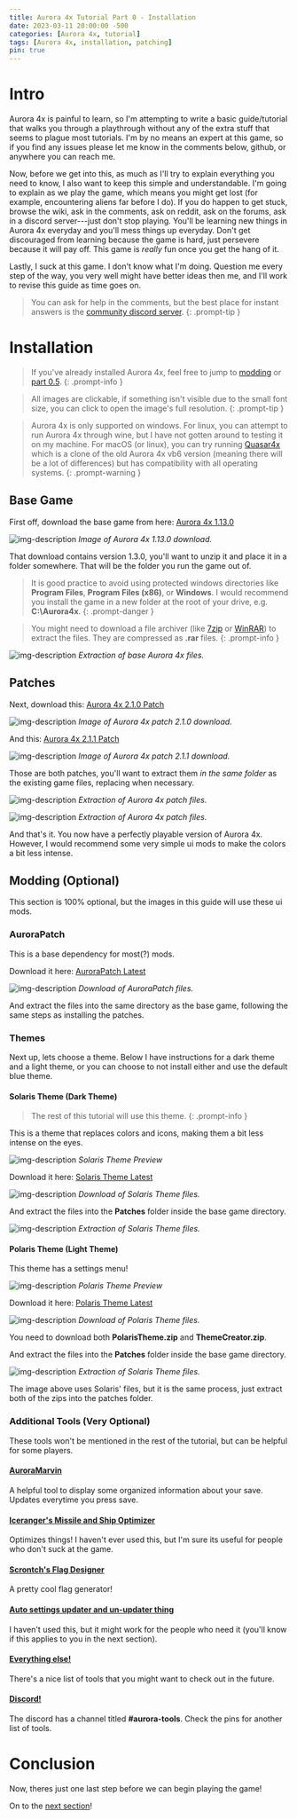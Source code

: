 ```yaml
---
title: Aurora 4x Tutorial Part 0 - Installation
date: 2023-03-11 20:00:00 -500
categories: [Aurora 4x, tutorial]
tags: [Aurora 4x, installation, patching]
pin: true
---
```

# Intro

Aurora 4x is painful to learn, so I'm attempting to write a basic guide/tutorial that walks you through a playthrough without any of the extra stuff that seems to plague most tutorials. I'm by no means an expert at this game, so if you find any issues please let me know in the comments below, github, or anywhere you can reach me.

Now, before we get into this, as much as I'll try to explain everything you need to know, I also want to keep this simple and understandable. I'm going to explain as we play the game, which means you might get lost (for example, encountering aliens far before I do). If you do happen to get stuck, browse the wiki, ask in the comments, ask on reddit, ask on the forums, ask in a discord server---just don't stop playing. You'll be learning new things in Aurora 4x everyday and you'll mess things up everyday. Don't get discouraged from learning because the game is hard, just persevere because it will pay off. This game is *really* fun once you get the hang of it.

Lastly, I suck at this game. I don't know what I'm doing. Question me every step of the way, you very well might have better ideas then me, and I'll work to revise this guide as time goes on.

> You can ask for help in the comments, but the best place for instant answers is the [community discord server](https://discord.gg/Q5ryqdW "Seriously, join.").
{: .prompt-tip }

# Installation

> If you've already installed Aurora 4x, feel free to jump to [modding](https://7w1.github.io/posts/tutorial0/#modding-optional) or [part 0.5](https://7w1.github.io/posts/tutorial0-5/).
{: .prompt-info }

> All images are clickable, if something isn't visible due to the small font size, you can click to open the image's full resolution.
{: .prompt-tip }

> Aurora 4x is only supported on windows.
> For linux, you can attempt to run Aurora 4x through wine, but I have not gotten around to testing it on my machine.
> For macOS (or linux), you can try running [Quasar4x](https://ozer0.itch.io/quasar4x "A clone of Aurora 4x vb6.") which is a clone of the old Aurora 4x vb6 version (meaning there will be a lot of differences) but has compatibility with all operating systems.
{: .prompt-warning }

## Base Game

First off, download the base game from here: [Aurora 4x 1.13.0](https://aurora2.pentarch.org/index.php?topic=10635.0 "Aurora 4x Version 1.13.0")

![img-description](/assets/img/aurora4x/tutorial0/download1.png)
_Image of Aurora 4x 1.13.0 download._

That download contains version 1.3.0, you'll want to unzip it and place it in a folder somewhere. That will be the folder you run the game out of.

> It is good practice to avoid using protected windows directories like **Program Files**, **Program Files (x86)**, or **Windows**. I would recommend you install the game in a new folder at the root of your drive, e.g. **C:\Aurora4x**.
{: .prompt-danger }

> You might need to download a file archiver (like [7zip](https://www.7-zip.org/ "7zip File Archiver") or [WinRAR](https://www.win-rar.com/ "WinRAR File Archiver")) to extract the files. They are compressed as **.rar** files.
{: .prompt-info }

![img-description](/assets/img/aurora4x/tutorial0/extract1.png)
_Extraction of base Aurora 4x files._

## Patches

Next, download this: [Aurora 4x 2.1.0 Patch](https://aurora2.pentarch.org/index.php?topic=13049.0 "Aurora 4x Version 2.1.0 Patch")

![img-description](/assets/img/aurora4x/tutorial0/download2.png)
_Image of Aurora 4x patch 2.1.0 download._

And this: [Aurora 4x 2.1.1 Patch](https://aurora2.pentarch.org/index.php?topic=13077.0 "Aurora 4x Version 2.1.1 Patch")

![img-description](/assets/img/aurora4x/tutorial0/download3.png)
_Image of Aurora 4x patch 2.1.1 download._

Those are both patches, you'll want to extract them *in the same folder* as the existing game files, replacing when necessary.

![img-description](/assets/img/aurora4x/tutorial0/extract2.png)
_Extraction of Aurora 4x patch files._

![img-description](/assets/img/aurora4x/tutorial0/extract3.png)
_Extraction of Aurora 4x patch files._

And that's it. You now have a perfectly playable version of Aurora 4x. However, I would recommend some very simple ui mods to make the colors a bit less intense.

## Modding (Optional)

This section is 100% optional, but the images in this guide will use these ui mods.

### AuroraPatch

This is a base dependency for most(?) mods.

Download it here: [AuroraPatch Latest](https://github.com/Aurora-Modders/AuroraPatch/releases "Aurora Patch Latest Release")

![img-description](/assets/img/aurora4x/tutorial0/aurorapatch.png)
_Download of AuroraPatch files._

And extract the files into the same directory as the base game, following the same steps as installing the patches.

### Themes

Next up, lets choose a theme. Below I have instructions for a dark theme and a light theme, or you can choose to not install either and use the default blue theme.

#### Solaris Theme (Dark Theme)

> The rest of this tutorial will use this theme.
{: .prompt-info }

This is a theme that replaces colors and icons, making them a bit less intense on the eyes.

![img-description](https://raw.githubusercontent.com/simast/SolarisTheme/master/SolarisTheme.png)
_Solaris Theme Preview_

Download it here: [Solaris Theme Latest](https://github.com/simast/SolarisTheme/releases "Solaris Theme Latest Release")

![img-description](/assets/img/aurora4x/tutorial0/solaris0.png)
_Download of Solaris Theme files._

And extract the files into the **Patches** folder inside the base game directory.

![img-description](/assets/img/aurora4x/tutorial0/solaris.png)
_Extraction of Solaris Theme files._

#### Polaris Theme (Light Theme)

This theme has a settings menu!

![img-description](https://raw.githubusercontent.com/quasar-kyle/PolarisTheme/main/PolarisTheme.png)
_Polaris Theme Preview_

Download it here: [Polaris Theme Latest](https://github.com/quasar-kyle/PolarisTheme/releases "Polaris Theme Latest Release")

![img-description](/assets/img/aurora4x/tutorial0/polaris0.png)
_Download of Polaris Theme files._

You need to download both **PolarisTheme.zip** and **ThemeCreator.zip**.

And extract the files into the **Patches** folder inside the base game directory.

![img-description](/assets/img/aurora4x/tutorial0/solaris.png)
_Extraction of Solaris Theme files._

The image above uses Solaris' files, but it is the same process, just extract both of the zips into the patches folder.

### Additional Tools (Very Optional)

These tools won't be mentioned in the rest of the tutorial, but can be helpful for some players.

#### [AuroraMarvin](https://aurora2.pentarch.org/index.php?topic=12233.0)

A helpful tool to display some organized information about your save. Updates everytime you press save.

#### [Iceranger's Missile and Ship Optimizer](https://aurora2.pentarch.org/index.php?topic=10999.0)

Optimizes things! I haven't ever used this, but I'm sure its useful for people who don't suck at the game.

#### [Scrontch's Flag Designer](https://flag-designer.appspot.com/)

A pretty cool flag generator!

#### [Auto settings updater and un-updater thing](https://aurora2.pentarch.org/index.php?topic=11237.0)

I haven't used this, but it might work for the people who need it (you'll know if this applies to you in the next section).

#### [Everything else!](https://aurora2.pentarch.org/index.php?board=282.0)

There's a nice list of tools that you might want to check out in the future.

#### [Discord!](https://discord.gg/Q5ryqdW)

The discord has a channel titled **#aurora-tools**. Check the pins for another list of tools.

# Conclusion

Now, theres just one last step before we can begin playing the game!

On to the [next section](https://7w1.github.io/posts/tutorial0-5/)!